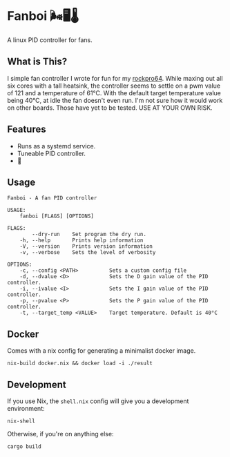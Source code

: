 # Fanboi 🌬🖥️🌡️
A linux PID controller for fans.

## What is This?
I simple fan controller I wrote for fun for my [rockpro64](https://www.pine64.org/rockpro64). While maxing out all six cores with a tall heatsink, the controller seems to settle on a pwm value of 121 and a temperature of 61°C. With the default target temperature value being 40°C, at idle the fan doesn't even run. I'm not sure how it would work on other boards. Those have yet to be tested. USE AT YOUR OWN RISK.

## Features
- Runs as a systemd service.
- Tuneable PID controller.
- 🦀

## Usage
```
Fanboi - A fan PID controller

USAGE:
    fanboi [FLAGS] [OPTIONS]

FLAGS:
        --dry-run    Set program the dry run.
    -h, --help       Prints help information
    -V, --version    Prints version information
    -v, --verbose    Sets the level of verbosity

OPTIONS:
    -c, --config <PATH>          Sets a custom config file
    -d, --dvalue <D>             Sets the D gain value of the PID controller.
    -i, --ivalue <I>             Sets the I gain value of the PID controller.
    -p, --pvalue <P>             Sets the P gain value of the PID controller.
    -t, --target_temp <VALUE>    Target temperature. Default is 40°C
```

## Docker
Comes with a nix config for generating a minimalist docker image.
```
nix-build docker.nix && docker load -i ./result
```

## Development
If you use Nix, the `shell.nix` config will give you a development environment:
```
nix-shell
```

Otherwise, if you're on anything else:
```
cargo build
```